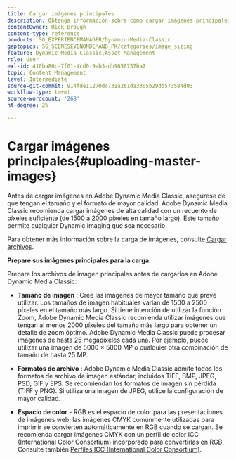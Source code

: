 ```yaml
---
title: Cargar imágenes principales
description: Obtenga información sobre cómo cargar imágenes principales en Adobe Dynamic Media Classic.
contentOwner: Rick Brough
content-type: reference
products: SG_EXPERIENCEMANAGER/Dynamic-Media-Classic
geptopics: SG_SCENESEVENONDEMAND_PK/categories/image_sizing
feature: Dynamic Media Classic,Asset Management
role: User
exl-id: 410ba80c-7f01-4cd0-9ab3-db9658757ba7
topic: Content Management
level: Intermediate
source-git-commit: 914fde11270dc731a261da3305b29dd573584d93
workflow-type: tm+mt
source-wordcount: '268'
ht-degree: 2%

---
```


# Cargar imágenes principales{#uploading-master-images}

Antes de cargar imágenes en Adobe Dynamic Media Classic, asegúrese de que tengan el tamaño y el formato de mayor calidad. Adobe Dynamic Media Classic recomienda cargar imágenes de alta calidad con un recuento de píxeles suficiente (de 1500 a 2000 píxeles en tamaño largo). Este tamaño permite cualquier Dynamic Imaging que sea necesario.

Para obtener más información sobre la carga de imágenes, consulte [Cargar archivos](uploading-files.md#uploading_files).

**Prepare sus imágenes principales para la carga:**

Prepare los archivos de imagen principales antes de cargarlos en Adobe Dynamic Media Classic:

* **Tamaño de imagen** : Cree las imágenes de mayor tamaño que prevé utilizar. Los tamaños de imagen habituales varían de 1500 a 2500 píxeles en el tamaño más largo. Si tiene intención de utilizar la función Zoom, Adobe Dynamic Media Classic recomienda utilizar imágenes que tengan al menos 2000 píxeles del tamaño más largo para obtener un detalle de zoom óptimo. Adobe Dynamic Media Classic puede procesar imágenes de hasta 25 megapíxeles cada una. Por ejemplo, puede utilizar una imagen de 5000 × 5000 MP o cualquier otra combinación de tamaño de hasta 25 MP.

* **Formatos de archivo** : Adobe Dynamic Media Classic admite todos los formatos de archivo de imagen estándar, incluidos TIFF, BMP, JPEG, PSD, GIF y EPS. Se recomiendan los formatos de imagen sin pérdida (TIFF y PNG). Si utiliza una imagen de JPEG, utilice la configuración de mayor calidad.

* **Espacio de color** - RGB es el espacio de color para las presentaciones de imágenes web; las imágenes CMYK comúnmente utilizadas para imprimir se convierten automáticamente en RGB cuando se cargan. Se recomienda cargar imágenes CMYK con un perfil de color ICC (International Color Consortium) incorporado para convertirlas en RGB. Consulte también [Perfiles ICC (International Color Consortium)](/help/using/icc-profiles.md).

